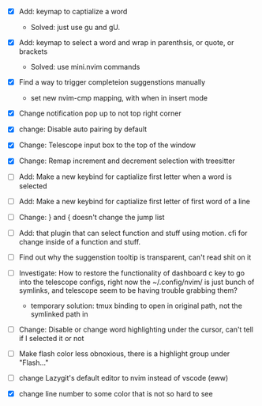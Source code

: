 - [x] Add: keymap to captialize a word
  - Solved: just use gu and gU.
- [x] Add: keymap to select a word and wrap in parenthsis, or quote, or brackets
  - Solved: use mini.nvim commands
- [x] Find a way to trigger completeion suggenstions manually
  - set new nvim-cmp mapping, with <C-k> when in insert mode
- [x] Change notification pop up to not top right corner
- [x] change: Disable auto pairing by default
- [x] Change: Telescope input box to the top of the window
- [x] Change: Remap increment and decrement selection with treesitter

- [ ] Add: Make a new keybind for captialize first letter when a word is selected
- [ ] Add: Make a new keybind for captialize first letter of first word of a line
- [ ] Change: } and { doesn't change the jump list
- [ ] Add: that plugin that can select function and stuff using motion. cfi for change inside of a function and stuff.
- [ ] Find out why the suggenstion tooltip is transparent, can't read shit on it
- [ ] Investigate: How to restore the functionality of dashboard c key to go into the telescope configs, right now the ~/.config/nvim/ is just bunch of symlinks, and telescope seem to be having trouble grabbing them?

  - temporary solution: tmux binding to open in original path, not the symlinked path in

- [ ] Change: Disable or change word highlighting under the cursor, can't tell if I selected it or not

- [ ] Make flash color less obnoxious, there is a highlight group under "Flash..."

- [ ] change Lazygit's default editor to nvim instead of vscode (eww)

- [x] change line number to some color that is not so hard to see
